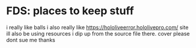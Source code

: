# FDS: places to keep stuff
i really like balls
i also really like https://hololiveerror.hololivepro.com/ site <br>
ill also be using resources i dip up from the source file there.
cover please dont sue me thanks
